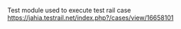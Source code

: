 Test module used to execute test rail case https://jahia.testrail.net/index.php?/cases/view/16658101 